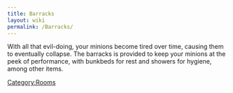 ```yaml
---
title: Barracks
layout: wiki
permalink: /Barracks/
---
```


With all that evil-doing, your minions become tired over time, causing
them to eventually collapse. The barracks is provided to keep your
minions at the peek of performance, with bunkbeds for rest and showers
for hygiene, among other items.

[Category:Rooms](/Category:Rooms "wikilink")